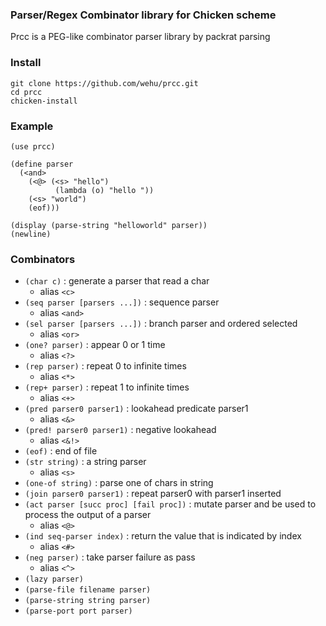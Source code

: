 ### Parser/Regex Combinator library for Chicken scheme

Prcc is a PEG-like combinator parser library by packrat parsing


### Install

	git clone https://github.com/wehu/prcc.git
	cd prcc
	chicken-install

### Example

	(use prcc)

	(define parser
	  (<and>
	    (<@> (<s> "hello")
              (lambda (o) "hello "))
	    (<s> "world")
	    (eof)))

	(display (parse-string "helloworld" parser))
	(newline)

### Combinators

* `(char c)` : generate a parser that read a char
  * alias `<c>`
* `(seq parser [parsers ...])` : sequence parser
  * alias `<and>`
* `(sel parser [parsers ...])` : branch parser and ordered selected
  * alias `<or>`
* `(one? parser)` : appear 0 or 1 time
  * alias `<?>`
* `(rep parser)` : repeat 0 to infinite times
  * alias `<*>`
* `(rep+ parser)` : repeat 1 to infinite times
  * alias `<+>`
* `(pred parser0 parser1)` : lookahead predicate parser1
  * alias `<&>`
* `(pred! parser0 parser1)` : negative lookahead
  * alias `<&!>`
* `(eof)` : end of file
* `(str string)` : a string parser
  * alias `<s>`
* `(one-of string)` : parse one of chars in string
* `(join parser0 parser1)` : repeat parser0 with parser1 inserted
* `(act parser [succ proc] [fail proc])` : mutate parser and be used to process the output of a parser
  * alias `<@>`
* `(ind seq-parser index)` : return the value that is indicated by index
  * alias `<#>`
* `(neg parser)` : take parser failure as pass
  * alias `<^>`
* `(lazy parser)`
* `(parse-file filename parser)`
* `(parse-string string parser)`
* `(parse-port port parser)`

